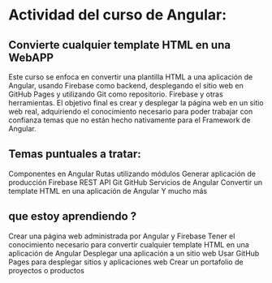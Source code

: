 # Actividad del curso de Angular: 
## Convierte cualquier template HTML en una WebAPP

Este curso se enfoca en convertir una plantilla HTML a una aplicación de Angular, usando Firebase como backend, desplegando el sitio web en GitHub Pages y utilizando Git como repositorio. Firebase y otras herramientas. El objetivo final es crear y desplegar la página web en un sitio web real, adquiriendo el conocimiento necesario para poder trabajar con confianza temas que no están hecho nativamente para el Framework de Angular.

## Temas puntuales a tratar:
Componentes en Angular
Rutas utilizando módulos
Generar aplicación de producción
Firebase REST API
Git
GitHub
Servicios de Angular
Convertir un template HTML en una aplicación de Angular
Y mucho más

##  que estoy aprendiendo ?

Crear una página web administrada por Angular y Firebase
Tener el conocimiento necesario para convertir cualquier template HTML en una aplicación de Angular
Desplegar una aplicación a un sitio web
Usar GitHub Pages para desplegar sitios y aplicaciones web
Crear un portafolio de proyectos o productos
